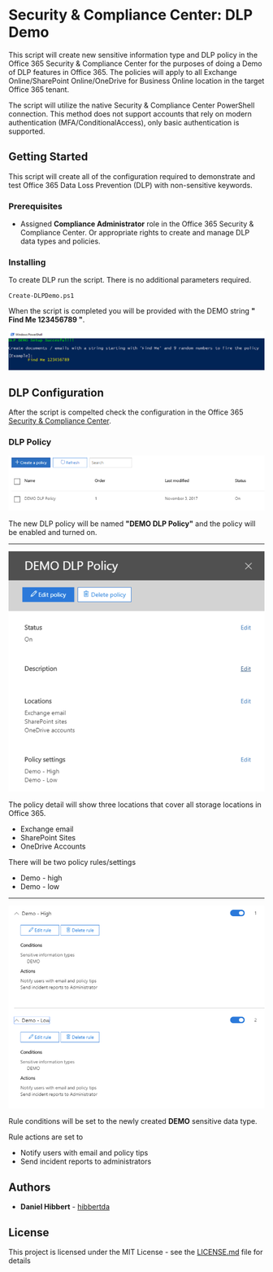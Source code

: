 # Security & Compliance Center: DLP Demo

This script will create new sensitive information type and DLP policy in the Office 365 Security & Compliance Center for the purposes of doing a Demo of DLP features in Office 365. The policies will apply to all Exchange Online/SharePoint Online/OneDrive for Business Online location in the target Office 365 tenant. 

The script will utilize the native Security & Compliance Center PowerShell connection. This method does not support accounts that rely on modern authentication (MFA/ConditionalAccess), only basic authentication is supported.

## Getting Started

This script will create all of the configuration required to demonstrate and test Office 365 Data Loss Prevention (DLP) with non-sensitive keywords. 

### Prerequisites

* Assigned **Compliance Administrator** role in the Office 365 Security & Compliance Center. Or appropriate rights to create and manage DLP data types and policies.


### Installing

To create DLP run the script. There is no additional parameters required.

```
Create-DLPDemo.ps1
```

When the script is completed you will be provided with the DEMO string **" Find Me 123456789 "**.

![alt text](https://github.com/hibbertda/SecurityComplianceCenter/blob/master/Data%20Loss%20Prevention/content/Script_Done.PNG "Script done!")

## DLP Configuration

After the script is compelted check the configuration in the Office 365 [Security & Compliance Center](https://protection.office.com). 

### DLP Policy

![alt text](https://github.com/hibbertda/SecurityComplianceCenter/blob/master/Data%20Loss%20Prevention/content/DLP_Policy.PNG "DLP Policy")

The new DLP policy will be named **"DEMO DLP Policy"** and the policy will be enabled and turned on.

---

![alt text](https://github.com/hibbertda/SecurityComplianceCenter/blob/master/Data%20Loss%20Prevention/content/DLP_Policy_Detail.PNG "DLP Policy - Detail")

The policy detail will show three locations that cover all storage locations in Office 365.
* Exchange email
* SharePoint Sites
* OneDrive Accounts

There will be two policy rules/settings
* Demo - high
* Demo - low

---

![alt text](https://github.com/hibbertda/SecurityComplianceCenter/blob/master/Data%20Loss%20Prevention/content/DLP_Policy_Rules_Detail.PNG "DLP Policy Rules")

Rule conditions will be set to the newly created **DEMO** sensitive data type.

Rule actions are set to
* Notify users with email and policy tips
* Send incident reports to administrators

## Authors

* **Daniel Hibbert** - [hibbertda](https://github.com/hibbertda)

## License

This project is licensed under the MIT License - see the [LICENSE.md](LICENSE.md) file for details
